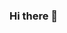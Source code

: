 ### Hi there 👋

<!--
**codeholic24/codeholic24** is a ✨ _special_ ✨ repository because its `README.md` (this file) appears on your GitHub profile.

Here are some ideas to get you started:

- 🔭 I’m currently working on ... 
- 🌱 I’m currently learning ... Pyhton 
- 👯 I’m looking to collaborate on ... Bash shell script 
- 🤔 I’m looking for help with ... Bash shell script
- 💬 Ask me about ... Bash shell script 
- 📫 How to reach me: ... 
- 😄 Pronouns: ...
- ⚡ Fun fact: ...
-->
